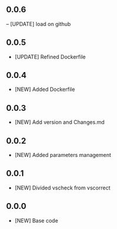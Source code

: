 ## 0.0.6

– [UPDATE] load on github

## 0.0.5

- [UPDATE] Refined Dockerfile

## 0.0.4

- [NEW] Added Dockerfile

## 0.0.3

- [NEW] Add version and Changes.md

## 0.0.2

- [NEW] Added parameters management

## 0.0.1

- [NEW] Divided vscheck from vscorrect

## 0.0.0

- [NEW] Base code